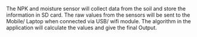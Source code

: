 The NPK and moisture sensor will collect data from the soil and store the information in SD card. The raw values from the sensors will be sent to the Mobile/ Laptop when connected via USB/ wifi module. The algorithm in the application will calculate the values and give the final Output.

